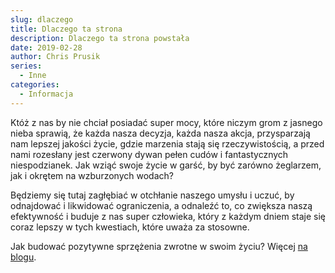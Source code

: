 ```yaml
---
slug: dlaczego
title: Dlaczego ta strona
description: Dlaczego ta strona powstała
date: 2019-02-28
author: Chris Prusik
series:
  - Inne
categories:
  - Informacja
---
```


Któż z nas by nie chciał posiadać super mocy, które niczym grom z jasnego nieba sprawią, że każda nasza decyzja, każda nasza akcja, przysparzają nam lepszej jakości życie, gdzie marzenia stają się rzeczywistością, a przed nami rozesłany jest czerwony dywan pełen cudów i fantastycznych niespodzianek. Jak wziąć swoje życie w garść, by być zarówno żeglarzem, jak i okrętem na wzburzonych wodach?

Będziemy się tutaj zagłębiać w otchłanie naszego umysłu i uczuć, by odnajdować i likwidować ograniczenia, a odnaleźć to, co zwiększa naszą efektywność i buduje z nas super człowieka, który z każdym dniem staje się coraz lepszy w tych kwestiach, które uważa za stosowne. 

Jak budować pozytywne sprzężenia zwrotne w swoim życiu? Więcej [na blogu](/posts/).
